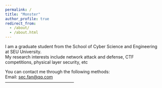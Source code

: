 ```yaml
---
permalink: /
title: "Monster"
author_profile: true
redirect_from: 
  - /about/
  - /about.html
---
```

I am a graduate student from the School of Cyber Science and Engineering at SEU University.  <br />
My research interests include network attack and defense, CTF competitions, physical layer security, etc

You can contact me through the following methods: <br />
Email: sec.fan@qq.com
<br />
————————————————
